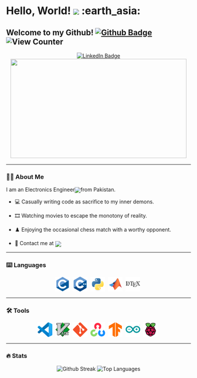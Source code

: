 <h1>
  Hello, World!
  <img src="https://media.giphy.com/media/hvRJCLFzcasrR4ia7z/giphy.gif" width="30px"/ align="center"> :earth_asia:
</h1>

<h2>
  Welcome to my Github!
  <a href="https://github.com/Attaulhaleem">
    <img src="https://img.shields.io/badge/-Attaulhaleem-blue?logo=github&logoColor=white" alt="Github Badge"/>
  </a>
  <img src="https://komarev.com/ghpvc/?username=Attaulhaleem&color=blue" alt="View Counter"/>
</h2>

<div id="badges" align="center">
  <a href="https://www.linkedin.com/in/attaulhaleem/">
    <img src="https://img.shields.io/badge/LinkedIn-blue?logo=linkedin&logoColor=white" alt="LinkedIn Badge"/>
  </a>
  
</div>

<div id="header" align="center">
  <img src="https://media.giphy.com/media/13HgwGsXF0aiGY/giphy.gif" width="480" height="270"/>
</div>

---

### :man_technologist: About Me
I am an Electronics Engineer<img src="https://media.giphy.com/media/NX3GQXkss6J9gfkqLp/giphy.gif" width="30" align="center">from Pakistan.

- :computer: Casually writing code as sacrifice to my inner demons.

- :film_strip: Watching movies to escape the monotony of reality.

- :chess_pawn: Enjoying the occasional chess match with a worthy opponent.

- :incoming_envelope: Contact me at <a href="https://linkedin.com/in/attaulhaleem"><img src="https://img.shields.io/badge/-attaulhaleem-blue?logo=linkedin&logoColor=white" align="center"/></a>

---

### :keyboard: Languages

<div align="center">
  <img src="https://github.com/devicons/devicon/blob/master/icons/c/c-original.svg" title="C" alt="C Icon" width="40" height="40"/>&nbsp;
  <img src="https://github.com/devicons/devicon/blob/master/icons/cplusplus/cplusplus-original.svg" title="C++" alt="C++ Icon" width="40" height="40"/>&nbsp;
  <img src="https://github.com/devicons/devicon/blob/master/icons/python/python-original.svg" title="Python" alt="Python Icon" width="40" height="40"/>&nbsp;
  <img src="https://github.com/devicons/devicon/blob/master/icons/matlab/matlab-original.svg" title="MATLAB" alt="MATLAB Icon" width="40" height="40"/>&nbsp;
  <img src="https://github.com/devicons/devicon/blob/master/icons/latex/latex-original.svg" title="LaTeX" alt="LaTeX Icon" width="40" height="40"/>&nbsp;
</div>

---

### :hammer_and_wrench: Tools
  
<div align="center">
  <img src="https://github.com/devicons/devicon/blob/master/icons/vscode/vscode-original.svg" title="VSCode" alt="VSCode Icon" width="40" height="40"/>&nbsp;
  <img src="https://github.com/devicons/devicon/blob/master/icons/vim/vim-original.svg" title="Vim" alt="Vim Icon" width="40" height="40"/>&nbsp;
  <img src="https://github.com/devicons/devicon/blob/master/icons/git/git-original.svg" title="Git" alt="Git Icon" width="40" height="40"/>&nbsp;
  <img src="https://github.com/devicons/devicon/blob/master/icons/opencv/opencv-original.svg" title="OpenCV" alt="OpenCV Icon" width="40" height="40"/>&nbsp;
  <img src="https://github.com/devicons/devicon/blob/master/icons/tensorflow/tensorflow-original.svg" title="TensorFlow" alt="TensorFlow Icon" width="40" height="40"/>&nbsp;
  <img src="https://github.com/devicons/devicon/blob/master/icons/arduino/arduino-original.svg" title="Arduino" alt="Arduino Icon" width="40" height="40"/>&nbsp;
  <img src="https://github.com/devicons/devicon/blob/master/icons/raspberrypi/raspberrypi-original.svg" title="RaspberryPi" alt="RaspberryPi Icon" width="40" height="40"/>&nbsp;
</div>

---

### :fire: Stats

<div align="center">
  <img src="http://github-readme-streak-stats.herokuapp.com?user=Attaulhaleem&theme=dark&background=000000" title="Github Streak" alt="Github Streak">
  <img src="https://github-readme-stats.vercel.app/api/top-langs/?username=Attaulhaleem&layout=compact&theme=vision-friendly-dark" title="Top Languages" alt="Top Languages">
</div>

